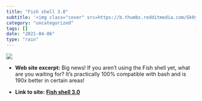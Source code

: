 ```yaml
---
title: "Fish shell 3.0"
subtitle: '<img class="cover" src=https://b.thumbs.redditmedia.com/Gk0yRdxtT3v_9qWaWOZTAaDnWgYz7Sh7D89sg1TNwpI....'
category: "uncategorized"
tags: []
date: "2021-04-06"
type: "rain"
---
```

<img class="cover" src=https://b.thumbs.redditmedia.com/Gk0yRdxtT3v_9qWaWOZTAaDnWgYz7Sh7D89sg1TNwpI.jpg>



* **Web site excerpt:** Big news! If you aren’t using the Fish shell yet, what are you waiting for? It’s practically 100% compatible with bash and is 190x better in certain areas!

* **Link to site:** **[Fish shell 3.0](https://www.reddit.com/r/programming/comments/aabai1/fish_shell_30?sh=d8b24ec5&st=JQ88H4HL)**
